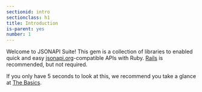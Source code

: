 ```yaml
---
sectionid: intro
sectionclass: h1
title: Introduction
is-parent: yes
number: 1
---
```


Welcome to JSONAPI Suite! This gem is a collection of libraries to
enabled quick and easy [jsonapi.org](http://jsonapi.org)-compatible APIs
with Ruby. [Rails](http://rubyonrails.org) is recommended, but not
required.

If you only have 5 seconds to look at this, we recommend you take a
glance at [The Basics](#basics).
